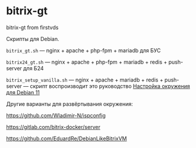 # bitrix-gt
bitrix-gt from firstvds

Скрипты для Debian.

```bitrix_gt.sh``` — nginx + apache + php-fpm + mariadb для БУС  

```bitrix24_gt.sh``` — nginx + apache + php-fpm + mariadb + redis + push-server для Б24  

```bitrix_setup_vanilla.sh``` — nginx + apache + mariadb + redis + push-server — скрипт воспроизводит это руководство [Настройка окружения для Debian 11](https://dev.1c-bitrix.ru/learning/course/index.php?COURSE_ID=32&CHAPTER_ID=05360&LESSON_PATH=3903.4862.20866.5360)  

Другие варианты для развёртывания окружения:  

https://github.com/Wladimir-N/ispconfig  

https://gitlab.com/bitrix-docker/server  

https://github.com/EduardRe/DebianLikeBitrixVM  

